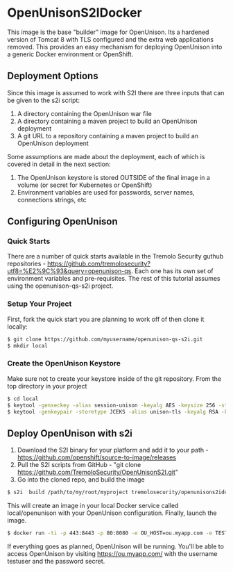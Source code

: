 # OpenUnisonS2IDocker

This image is the base "builder" image for OpenUnison.  Its a hardened version of Tomcat 8 with TLS configured and the extra web applications removed.  This provides an easy mechanism for deploying OpenUnison into a generic Docker environment or OpenShift.

## Deployment Options

Since this image is assumed to work with S2I there are three inputs that can be given to the s2i script:

1. A directory containing the OpenUnison war file
2. A directory containing a maven project to build an OpenUnison deployment
3. A git URL to a repository containing a maven project to build an OpenUnison deployment

Some assumptions are made about the deployment, each of which is covered in detail in the next section:

1. The OpenUnison keystore is stored OUTSIDE of the final image in a volume (or secret for Kubernetes or OpenShift)
2. Environment variables are used for passwords, server names, connections strings, etc

## Configuring OpenUnison

### Quick Starts

There are a number of quick starts available in the Tremolo Security guthub repositories - https://github.com/tremolosecurity?utf8=%E2%9C%93&query=openunison-qs.  Each one has its own set of environment variables and pre-requisites.  The rest of this tutorial assumes using the openunison-qs-s2i project.  

### Setup Your Project

First, fork the quick start you are planning to work off of then clone it locally:

```bash
$ git clone https://github.com/myusername/openunison-qs-s2i.git
$ mkdir local
```

### Create the OpenUnison Keystore

Make sure not to create your keystore inside of the git repository.  From the top directory in your project
```bash
$ cd local
$ keytool -genseckey -alias session-unison -keyalg AES -keysize 256 -storetype JCEKS -keystore ./unisonKeyStore.jks
$ keytool -genkeypair -storetype JCEKS -alias unison-tls -keyalg RSA -keysize 2048 -sigalg SHA256withRSA -keystore ./unisonKeyStore.jks
```

## Deploy OpenUnison with s2i

1.  Download the S2I binary for your platform and add it to your path - https://github.com/openshift/source-to-image/releases
2.  Pull the S2I scripts from GitHub - "git clone https://github.com/TremoloSecurity/OpenUnisonS2I.git"
3.  Go into the cloned repo, and build the image

```bash
$ s2i  build /path/to/my/root/myproject tremolosecurity/openunisons2idocker  local/openunison
```

This will create an image in your local Docker service called local/openunison with your OpenUnison configuration.  Finally, launch the image.

```bash
$ docker run -ti -p 443:8443 -p 80:8080 -e OU_HOST=ou.myapp.com -e TEST_USER_NAME=testuser -e TEST_USER_PASSWORD=secret -e JAVA_OPTS='-Djava.awt.headless=true -Djava.security.egd=file:/dev/./urandom -DunisonKeystorePassword=PasswordForTheKeystore' -v /path/to/project/local:/etc/openunison --name openunison local/openunison
```

If everything goes as planned, OpenUnison will be running.  You'll be able to access OpenUnison by visiting https://ou.myapp.com/ with the username testuser and the password secret.
